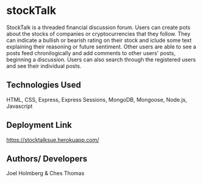 # stockTalk


StockTalk is a threaded financial discussion forum. Users can create pots about the stocks of companies or cryptocurrencies that they follow. They can indicate a bullish or bearish rating on their stock and iclude some text explaining their reasoning or future sentiment. Other users are able to see a posts feed chronilogically and add comments to other users' posts, beginning a discussion. 
Users can also search through the registered users and see their individual posts. 


## Technologies Used
HTML, CSS, Express, Express Sessions, MongoDB, Mongoose, Node.js, Javascript


## Deployment Link

https://stocktalksue.herokuapp.com/


## Authors/ Developers

Joel Holmberg & Ches Thomas
